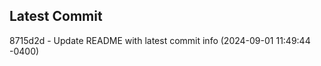 
## Latest Commit
8715d2d - Update README with latest commit info (2024-09-01 11:49:44 -0400) <Yunxi-Zhou>
